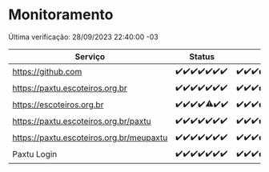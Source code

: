 # Monitoramento

Última verificação: 28/09/2023 22:40:00 -03

|Serviço|Status|Últimas 24h|
|---|---|---|
|https://github.com|<span title="2023-09-22: OK=24">✔️</span><span title="2023-09-23: OK=24">✔️</span><span title="2023-09-24: OK=24">✔️</span><span title="2023-09-25: OK=24">✔️</span><span title="2023-09-26: OK=24">✔️</span><span title="2023-09-27: OK=24">✔️</span><span title="2023-09-28: OK=1">✔️</span>|<span title="27/09/2023 22:40:00 -03 : 200">✔️</span><span title="27/09/2023 23:13:00 -03 : 200">✔️</span><span title="28/09/2023 00:06:00 -03 : 200">✔️</span><span title="28/09/2023 01:07:00 -03 : 200">✔️</span><span title="28/09/2023 02:04:00 -03 : 200">✔️</span><span title="28/09/2023 03:08:00 -03 : 200">✔️</span><span title="28/09/2023 04:05:00 -03 : 200">✔️</span><span title="28/09/2023 05:08:00 -03 : 200">✔️</span><span title="28/09/2023 06:05:00 -03 : 200">✔️</span><span title="28/09/2023 07:06:00 -03 : 200">✔️</span><span title="28/09/2023 08:03:00 -03 : 200">✔️</span><span title="28/09/2023 09:10:00 -03 : 200">✔️</span><span title="28/09/2023 10:09:00 -03 : 200">✔️</span><span title="28/09/2023 11:05:00 -03 : 200">✔️</span><span title="28/09/2023 12:06:00 -03 : 200">✔️</span><span title="28/09/2023 13:07:00 -03 : 200">✔️</span><span title="28/09/2023 14:04:00 -03 : 200">✔️</span><span title="28/09/2023 15:07:00 -03 : 200">✔️</span><span title="28/09/2023 16:03:00 -03 : 200">✔️</span><span title="28/09/2023 17:06:00 -03 : 200">✔️</span><span title="28/09/2023 18:03:00 -03 : 200">✔️</span><span title="28/09/2023 19:04:00 -03 : 200">✔️</span><span title="28/09/2023 20:05:00 -03 : 200">✔️</span><span title="28/09/2023 21:28:00 -03 : 200">✔️</span><span title="28/09/2023 22:40:00 -03 : 200">✔️</span>|
|https://paxtu.escoteiros.org.br|<span title="2023-09-22: OK=24">✔️</span><span title="2023-09-23: OK=24">✔️</span><span title="2023-09-24: OK=24">✔️</span><span title="2023-09-25: OK=24">✔️</span><span title="2023-09-26: OK=24">✔️</span><span title="2023-09-27: OK=24">✔️</span><span title="2023-09-28: OK=1">✔️</span>|<span title="27/09/2023 22:40:00 -03 : 200">✔️</span><span title="27/09/2023 23:13:00 -03 : 200">✔️</span><span title="28/09/2023 00:06:00 -03 : 200">✔️</span><span title="28/09/2023 01:07:00 -03 : 200">✔️</span><span title="28/09/2023 02:04:00 -03 : 200">✔️</span><span title="28/09/2023 03:08:00 -03 : 200">✔️</span><span title="28/09/2023 04:05:00 -03 : 200">✔️</span><span title="28/09/2023 05:08:00 -03 : 200">✔️</span><span title="28/09/2023 06:05:00 -03 : 200">✔️</span><span title="28/09/2023 07:06:00 -03 : 200">✔️</span><span title="28/09/2023 08:03:00 -03 : 200">✔️</span><span title="28/09/2023 09:10:00 -03 : 200">✔️</span><span title="28/09/2023 10:09:00 -03 : 200">✔️</span><span title="28/09/2023 11:05:00 -03 : 200">✔️</span><span title="28/09/2023 12:06:00 -03 : 200">✔️</span><span title="28/09/2023 13:07:00 -03 : 200">✔️</span><span title="28/09/2023 14:04:00 -03 : 200">✔️</span><span title="28/09/2023 15:07:00 -03 : 200">✔️</span><span title="28/09/2023 16:03:00 -03 : 200">✔️</span><span title="28/09/2023 17:06:00 -03 : 200">✔️</span><span title="28/09/2023 18:03:00 -03 : 200">✔️</span><span title="28/09/2023 19:04:00 -03 : 200">✔️</span><span title="28/09/2023 20:05:00 -03 : 200">✔️</span><span title="28/09/2023 21:28:00 -03 : 200">✔️</span><span title="28/09/2023 22:40:00 -03 : 200">✔️</span>|
|https://escoteiros.org.br|<span title="2023-09-22: OK=24">✔️</span><span title="2023-09-23: OK=24">✔️</span><span title="2023-09-24: OK=24">✔️</span><span title="2023-09-25: OK=24">✔️</span><span title="2023-09-26: OK=23, Falhas=1">⚠️</span><span title="2023-09-27: OK=24">✔️</span><span title="2023-09-28: OK=1">✔️</span>|<span title="27/09/2023 22:40:00 -03 : 200">✔️</span><span title="27/09/2023 23:13:00 -03 : 200">✔️</span><span title="28/09/2023 00:06:00 -03 : 200">✔️</span><span title="28/09/2023 01:07:00 -03 : 200">✔️</span><span title="28/09/2023 02:04:00 -03 : 200">✔️</span><span title="28/09/2023 03:08:00 -03 : 200">✔️</span><span title="28/09/2023 04:05:00 -03 : 200">✔️</span><span title="28/09/2023 05:08:00 -03 : 200">✔️</span><span title="28/09/2023 06:05:00 -03 : 200">✔️</span><span title="28/09/2023 07:06:00 -03 : 200">✔️</span><span title="28/09/2023 08:03:00 -03 : 200">✔️</span><span title="28/09/2023 09:10:00 -03 : 200">✔️</span><span title="28/09/2023 10:09:00 -03 : 200">✔️</span><span title="28/09/2023 11:05:00 -03 : 200">✔️</span><span title="28/09/2023 12:06:00 -03 : 200">✔️</span><span title="28/09/2023 13:07:00 -03 : 200">✔️</span><span title="28/09/2023 14:04:00 -03 : 200">✔️</span><span title="28/09/2023 15:07:00 -03 : 200">✔️</span><span title="28/09/2023 16:03:00 -03 : 200">✔️</span><span title="28/09/2023 17:06:00 -03 : 200">✔️</span><span title="28/09/2023 18:03:00 -03 : 200">✔️</span><span title="28/09/2023 19:04:00 -03 : 200">✔️</span><span title="28/09/2023 20:05:00 -03 : 200">✔️</span><span title="28/09/2023 21:28:00 -03 : 200">✔️</span><span title="28/09/2023 22:40:00 -03 : 200">✔️</span>|
|https://paxtu.escoteiros.org.br/paxtu|<span title="2023-09-22: OK=24">✔️</span><span title="2023-09-23: OK=24">✔️</span><span title="2023-09-24: OK=24">✔️</span><span title="2023-09-25: OK=24">✔️</span><span title="2023-09-26: OK=24">✔️</span><span title="2023-09-27: OK=24">✔️</span><span title="2023-09-28: OK=1">✔️</span>|<span title="27/09/2023 22:40:00 -03 : 200">✔️</span><span title="27/09/2023 23:13:00 -03 : 200">✔️</span><span title="28/09/2023 00:06:00 -03 : 200">✔️</span><span title="28/09/2023 01:07:00 -03 : 200">✔️</span><span title="28/09/2023 02:04:00 -03 : 200">✔️</span><span title="28/09/2023 03:08:00 -03 : 200">✔️</span><span title="28/09/2023 04:05:00 -03 : 200">✔️</span><span title="28/09/2023 05:08:00 -03 : 200">✔️</span><span title="28/09/2023 06:05:00 -03 : 200">✔️</span><span title="28/09/2023 07:06:00 -03 : 200">✔️</span><span title="28/09/2023 08:03:00 -03 : 200">✔️</span><span title="28/09/2023 09:10:00 -03 : 200">✔️</span><span title="28/09/2023 10:09:00 -03 : 200">✔️</span><span title="28/09/2023 11:05:00 -03 : 200">✔️</span><span title="28/09/2023 12:06:00 -03 : 200">✔️</span><span title="28/09/2023 13:07:00 -03 : 200">✔️</span><span title="28/09/2023 14:04:00 -03 : 200">✔️</span><span title="28/09/2023 15:07:00 -03 : 200">✔️</span><span title="28/09/2023 16:03:00 -03 : 200">✔️</span><span title="28/09/2023 17:06:00 -03 : 200">✔️</span><span title="28/09/2023 18:04:00 -03 : 200">✔️</span><span title="28/09/2023 19:04:00 -03 : 200">✔️</span><span title="28/09/2023 20:05:00 -03 : 200">✔️</span><span title="28/09/2023 21:29:00 -03 : 200">✔️</span><span title="28/09/2023 22:40:00 -03 : 200">✔️</span>|
|https://paxtu.escoteiros.org.br/meupaxtu|<span title="2023-09-22: OK=24">✔️</span><span title="2023-09-23: OK=24">✔️</span><span title="2023-09-24: OK=24">✔️</span><span title="2023-09-25: OK=24">✔️</span><span title="2023-09-26: OK=24">✔️</span><span title="2023-09-27: OK=24">✔️</span><span title="2023-09-28: OK=1">✔️</span>|<span title="27/09/2023 22:40:00 -03 : 200">✔️</span><span title="27/09/2023 23:13:00 -03 : 200">✔️</span><span title="28/09/2023 00:06:00 -03 : 200">✔️</span><span title="28/09/2023 01:07:00 -03 : 200">✔️</span><span title="28/09/2023 02:05:00 -03 : 200">✔️</span><span title="28/09/2023 03:08:00 -03 : 200">✔️</span><span title="28/09/2023 04:05:00 -03 : 200">✔️</span><span title="28/09/2023 05:08:00 -03 : 200">✔️</span><span title="28/09/2023 06:05:00 -03 : 200">✔️</span><span title="28/09/2023 07:06:00 -03 : 200">✔️</span><span title="28/09/2023 08:03:00 -03 : 200">✔️</span><span title="28/09/2023 09:10:00 -03 : 200">✔️</span><span title="28/09/2023 10:09:00 -03 : 200">✔️</span><span title="28/09/2023 11:05:00 -03 : 200">✔️</span><span title="28/09/2023 12:06:00 -03 : 200">✔️</span><span title="28/09/2023 13:07:00 -03 : 200">✔️</span><span title="28/09/2023 14:04:00 -03 : 200">✔️</span><span title="28/09/2023 15:07:00 -03 : 200">✔️</span><span title="28/09/2023 16:03:00 -03 : 200">✔️</span><span title="28/09/2023 17:06:00 -03 : 200">✔️</span><span title="28/09/2023 18:04:00 -03 : 200">✔️</span><span title="28/09/2023 19:04:00 -03 : 200">✔️</span><span title="28/09/2023 20:05:00 -03 : 200">✔️</span><span title="28/09/2023 21:29:00 -03 : 200">✔️</span><span title="28/09/2023 22:40:00 -03 : 200">✔️</span>|
|Paxtu Login|<span title="2023-09-22: OK=24">✔️</span><span title="2023-09-23: OK=24">✔️</span><span title="2023-09-24: OK=24">✔️</span><span title="2023-09-25: OK=24">✔️</span><span title="2023-09-26: OK=24">✔️</span><span title="2023-09-27: OK=24">✔️</span><span title="2023-09-28: OK=1">✔️</span>|<span title="27/09/2023 22:40:00 -03 : 200">✔️</span><span title="27/09/2023 23:13:00 -03 : 200">✔️</span><span title="28/09/2023 00:06:00 -03 : 200">✔️</span><span title="28/09/2023 01:07:00 -03 : 200">✔️</span><span title="28/09/2023 02:05:00 -03 : 200">✔️</span><span title="28/09/2023 03:08:00 -03 : 200">✔️</span><span title="28/09/2023 04:05:00 -03 : 200">✔️</span><span title="28/09/2023 05:08:00 -03 : 200">✔️</span><span title="28/09/2023 06:05:00 -03 : 200">✔️</span><span title="28/09/2023 07:06:00 -03 : 200">✔️</span><span title="28/09/2023 08:03:00 -03 : 200">✔️</span><span title="28/09/2023 09:10:00 -03 : 200">✔️</span><span title="28/09/2023 10:09:00 -03 : 200">✔️</span><span title="28/09/2023 11:05:00 -03 : 200">✔️</span><span title="28/09/2023 12:06:00 -03 : 200">✔️</span><span title="28/09/2023 13:07:00 -03 : 200">✔️</span><span title="28/09/2023 14:04:00 -03 : 200">✔️</span><span title="28/09/2023 15:07:00 -03 : 200">✔️</span><span title="28/09/2023 16:03:00 -03 : 200">✔️</span><span title="28/09/2023 17:06:00 -03 : 200">✔️</span><span title="28/09/2023 18:04:00 -03 : 200">✔️</span><span title="28/09/2023 19:04:00 -03 : 200">✔️</span><span title="28/09/2023 20:05:00 -03 : 200">✔️</span><span title="28/09/2023 21:29:00 -03 : 200">✔️</span><span title="28/09/2023 22:40:00 -03 : 200">✔️</span>|

